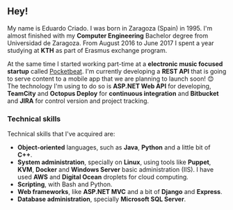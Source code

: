 ## Hey!
My name is Eduardo Criado. I was born in Zaragoza (Spain) in 1995. 
I'm almost finished with my **Computer Engineering** Bachelor degree from Universidad de Zaragoza.
From August 2016 to June 2017 I spent a year studying at **KTH** as part of Erasmus exchange program.

At the same time I started working part-time at a **electronic music focused startup** called [Pocketbeat](https://pocketbeat.com).
I'm currently developing a **REST API** that is going to serve content to a mobile app that we are planning to launch soon! 😊
The technology I'm using to do so is **ASP.NET Web API** for developing, **TeamCity** and **Octopus Deploy** for **continuous integration** and **Bitbucket** and **JIRA** for control version and project tracking.

### Technical skills
Technical skills that I've acquired are:
* **Object-oriented** languages, such as **Java**, **Python** and a little bit of **C++**.
* **System administration**, specially on **Linux**, using tools like **Puppet**, **KVM**, **Docker** and **Windows Server** basic administration (IIS). I have used **AWS** and **Digital Ocean** droplets for cloud computing.
* **Scripting**, with Bash and Python.
* **Web frameworks**, like **ASP.NET MVC** and a bit of **Django** and **Express**.
* **Database administration**, specially **Microsoft SQL Server**.